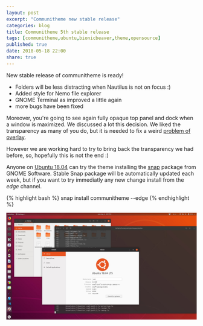 ```yaml
---
layout: post
excerpt: "Communitheme new stable release"
categories: blog
title: Communitheme 5th stable release
tags: [communitheme,ubuntu,bionicbeaver,theme,opensource]
published: true
date: 2018-05-18 22:00
share: true
---
```


New stable release of communitheme is ready!

- Folders will be less distracting when Nautilus is not on focus :)
- Added style for Nemo file explorer
- GNOME Terminal as improved a little again
- more bugs have been fixed

Moreover, you're going to see again fully opaque top panel and dock when a window is maximized. We discussed a lot this decision. We liked the transparency as many of you do, but it is needed to fix a weird [problem of overlay](https://github.com/ubuntu/gnome-shell-communitheme/issues/173).

However we are working hard to try to bring back the transparency we had before, so, hopefully this is not the end :)

Anyone on [Ubuntu 18.04](https://www.ubuntu.com/download/desktop) can try the theme installing the [snap](https://snapcraft.io/communitheme) package from GNOME Software.
Stable Snap package will be automatically updated each week, but if you want to try immediatly any new change install from the *edge* channel.

{% highlight bash %}
snap install communitheme --edge
{% endhighlight %}

![communitheme-3rd-release-pic](/images/communitheme-3rd-release-pic.jpeg)
